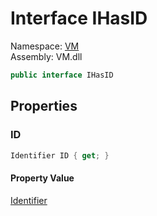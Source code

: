 # Interface IHasID

Namespace: [VM](VM.md)  
Assembly: VM.dll  

```csharp
public interface IHasID
```

## Properties

### ID

```csharp
Identifier ID { get; }
```

#### Property Value

 [Identifier](VM.Identifier.md)


